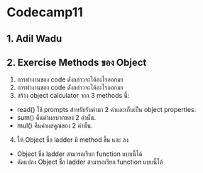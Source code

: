 # Codecamp11

## 1. Adil Wadu

## 2. Exercise Methods ของ Object

1. การทำงานของ code ดังกล่าวจะได้อะไรออกมา
2. การทำงานของ code ดังกล่าวจะได้อะไรออกมา
3. สร้าง object calculator จาก 3 methods นี้:

- read() ใช้ prompts สำหรับรับค่ามา 2 ค่าและเก็บเป็น object properties.
- sum() คืนค่าผลบวกของ 2 ค่านั้น.
- mul() คืนค่าผลคูณของ 2 ค่านั้น.

4. ให้ Object ชื่อ ladder มี method ขึ้น และ ลง

- Object ชื่อ ladder สามารถเรียก function แบบนี้ได้
- ดัดแปลง Object ชื่อ ladder สามารถเรียก function แบบนี้ได้
